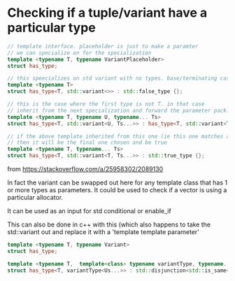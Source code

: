 # Checking if a tuple/variant have a particular type

```cpp
// template interface. placeholder is just to make a paramter
// we can specialize on for the specialization
template <typename T, typename VariantPlaceholder>
struct has_type;

// this speecializes on std variant with no types. base/terminating case
template <typename T>
struct has_type<T, std::variant<>> : std::false_type {};

// this is the case where the first type is not T. in that case 
// inherit from the next specialization and forward the parameter pack.
template <typename T, typename U, typename... Ts>
struct has_type<T, std::variant<U, Ts...>> : has_type<T, std::variant<Ts...>> {};

// if the above template inherited from this one (ie this one matches and is specialized)
// then it will be the final one chosen and be true
template <typename T, typename... Ts>
struct has_type<T, std::variant<T, Ts...>> : std::true_type {};
```
from https://stackoverflow.com/a/25958302/2089130

In fact the variant can be swapped out here for any template class that has 1 or more types as parameters.
It could be used to check if a vector is using a particular allocator. 

It can be used as an input for std conditional or enable_if



This can also be done in c++ with this (which also happens to take the std::variant out and replace it with a 'template template parameter'
```cpp
template <typename T, typename Variant>
struct has_type;

template <typename T,  template<class> typename variantType, typename... Us>
struct has_type<T, variantType<Us...>> : std::disjunction<std::is_same<T, Us>...> {};
```
